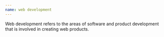 ```yaml
---
name: web development
---
```

Web development refers to the areas of software and product development that is involved in creating web products.
